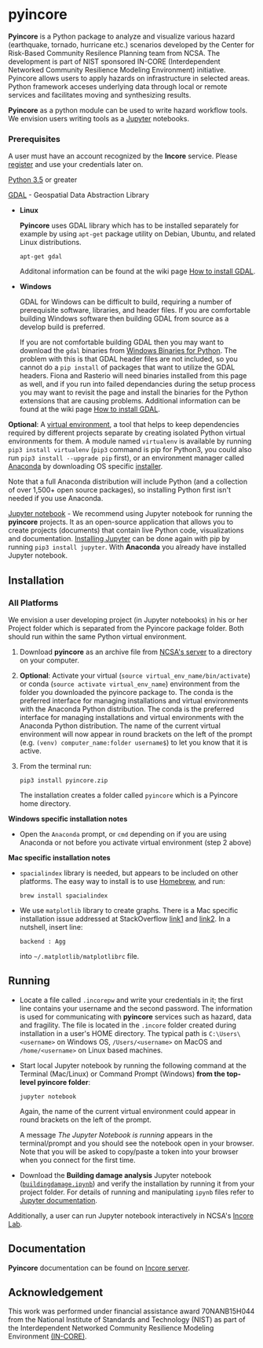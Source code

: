 # pyincore

**Pyincore** is a Python package to analyze and visualize various hazard (earthquake, tornado, hurricane etc.) 
scenarios developed by the Center for Risk-Based Community Resilence Planning team from NCSA. 
The development is part of NIST sponsored IN-CORE (Interdependent Networked Community Resilience Modeling 
Environment) initiative. Pyincore allows users to apply hazards on infrastructure in selected areas. 
Python framework acceses underlying data through local or remote services and facilitates moving 
and synthesizing results.
                      
**Pyincore** as a python module can be used to write hazard workflow tools. We envision users writing tools 
as a [Jupyter](https://jupyter.org/) notebooks.

### Prerequisites

A user must have an account recognized by the **Incore** service. Please [register](https://identity.ncsa.illinois.edu/register/UUMK36FU2M) and use your credentials later on.

[Python 3.5](https://www.python.org) or greater

[GDAL](https://www.gdal.org) - Geospatial Data Abstraction Library

- **Linux** 

    **Pyincore** uses GDAL library which has to be installed separately for example by using `apt-get` package utility 
    on Debian, Ubuntu, and related Linux distributions.
    ```
    apt-get gdal
    ```
    Additonal information can be found  at the wiki page [How to install GDAL](https://github.com/domlysz/BlenderGIS/wiki/How-to-install-GDAL).

- **Windows**

    GDAL for Windows can be difficult to build, requiring a number of prerequisite software, libraries, and header files. 
    If you are comfortable building Windows software then building GDAL from source as a develop build is preferred.
    
    If you are not comfortable building GDAL then you may want to download the `gdal` binaries 
    from [Windows Binaries for Python](https://www.lfd.uci.edu/~gohlke/pythonlibs/). 
    The problem with this is that GDAL header files are not included, so you cannot do a `pip install` of packages that want to utilize 
    the GDAL headers. Fiona and Rasterio will need binaries installed from this page as well, 
    and if you run into failed dependancies during the setup process you may want to revisit 
    the page and install the binaries for the Python extensions that are causing problems. 
    Additional information can be found at the wiki page [How to install GDAL](https://github.com/domlysz/BlenderGIS/wiki/How-to-install-GDAL).


**Optional**: A [virtual environment](https://www.pythonforbeginners.com/basics/how-to-use-python-virtualenv/), a tool that helps to keep dependencies required by different projects separate
by creating isolated Python virtual environments for them. A module named `virtualenv` is available by running `pip3 install virtualenv` 
(`pip3` command is pip for Python3, you could also run `pip3 install --upgrade pip` first), or an environment manager 
called [Anaconda](https://www.anaconda.com/distribution/) by downloading OS specific [installer](https://docs.anaconda.com/anaconda/install/).

Note that a full Anaconda distribution will include Python (and a collection of over 1,500+ open source packages), so installing Python first isn't needed if you use Anaconda.

[Jupyter notebook](https://jupyter.org/) - We recommend using Jupyter notebook for running the **pyincore** projects. 
It as an open-source application that allows you to create projects (documents) that contain live Python code, 
visualizations and documentation. [Installing Jupyter](https://jupyter.org/install.html) can be done again with pip by 
running `pip3 install jupyter`. With **Anaconda** you already have installed Jupyter notebook.


## Installation

### All Platforms

We envision a user developing project (in Jupyter notebooks) in his or her Project folder which is separated from the Pyincore package folder. 
Both should run within the same Python virtual environment.

1. Download **pyincore** as an archive file from [NCSA's server](http://incore2.ncsa.illinois.edu/pyincore.zip) to a directory on your computer.
2. **Optional**: Activate your virtual (`source virtual_env_name/bin/activate`) or conda (`source activate virtual_env_name`) environment 
from the folder you downloaded the pyincore package to. The conda is the preferred interface for managing installations and virtual environments with the Anaconda Python distribution. 
The conda is the preferred interface for managing installations and virtual environments with the Anaconda Python distribution. The name of the current virtual environment 
will now appear in round brackets on the left of the prompt (e.g. `(venv) computer_name:folder username$`) to let you know that it is active.
3. From the terminal run:
    ```
    pip3 install pyincore.zip
    ```
    
    The installation creates a folder called `pyincore` which is a Pyincore home directory.

**Windows specific installation notes**
    
- Open the `Anaconda` prompt, or `cmd` depending on if you are using Anaconda or not before you activate 
virtual environment (step 2 above)

**Mac specific installation notes**

- `spacialindex` library is needed, but appears to be included on other platforms. The easy way to install 
is to use [Homebrew](https://brew.sh/), and run:
    ```
    brew install spacialindex
    ```
    
- We use `matplotlib` library to create graphs. There is a Mac specific installation issue addressed at 
StackOverflow [link1](https://stackoverflow.com/questions/4130355/python-matplotlib-framework-under-macosx) and 
[link2](https://stackoverflow.com/questions/21784641/installation-issue-with-matplotlib-python). In a nutshell, 
insert line:
    ```
    backend : Agg
    ```

    into `~/.matplotlib/matplotlibrc` file.

## Running

- Locate a file called `.incorepw` and write your credentials in it; the first line contains your username and the second password. 
The information is used for communicating with **pyincore** services such as hazard, data and fragility. 
The file is located in the `.incore` folder created during installation in a user's HOME directory. The typical path is `C:\Users\<username>` on Windows OS, 
`/Users/<username>` on MacOS and `/home/<username>` on Linux based machines.

- Start local Jupyter notebook by running the following command at the Terminal (Mac/Linux) or Command Prompt (Windows) **from the top-level pyincore folder**:
    ```
    jupyter notebook
    ```
    
    Again, the name of the current virtual environment could appear in round brackets on the left of the prompt. 
    
    A message *The Jupyter Notebook is running* appears in the terminal/prompt 
    and you should see the notebook open in your browser. 
    Note that you will be asked to copy/paste a token into your browser when you connect 
    for the first time.


- Download the **Building damage analysis** Jupyter notebook ([`buildingdamage.ipynb`]((http://incore2.ncsa.illinois.edu/buildingdamage.ipynb))) 
and verify the installation by running it from your project folder. For details of running and manipulating `ipynb` files refer 
to [Jupyter documentation](https://jupyter.readthedocs.io/en/latest/running.html#running).


Additionally, a user can run Jupyter notebook interactively in NCSA's [Incore Lab](https://incore-jupyter.ncsa.illinois.edu/hub/login).


## Documentation

**Pyincore** documentation can be found on [Incore server](http://incore2.ncsa.illinois.edu/).


## Acknowledgement
This work was performed under financial assistance award 70NANB15H044 from 
the National Institute of Standards and Technology (NIST) as part of 
the Interdependent Networked Community Resilience Modeling 
Environment [(IN-CORE)](http://resilience.colostate.edu/in_core.shtml).